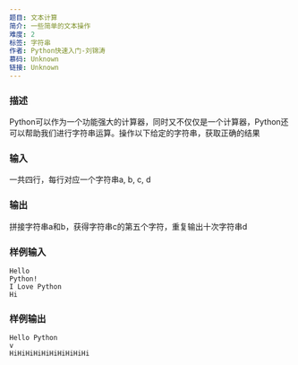 ```yaml
---
题目: 文本计算
简介: 一些简单的文本操作
难度: 2
标签: 字符串
作者: Python快速入门-刘锦涛
慕码: Unknown
链接: Unknown
---
```


### 描述

Python可以作为一个功能强大的计算器，同时又不仅仅是一个计算器，Python还可以帮助我们进行字符串运算。操作以下给定的字符串，获取正确的结果

### 输入

一共四行，每行对应一个字符串a, b, c, d

### 输出

拼接字符串a和b，获得字符串c的第五个字符，重复输出十次字符串d

### 样例输入

```
Hello 
Python!
I Love Python
Hi
```

### 样例输出

```
Hello Python
v
HiHiHiHiHiHiHiHiHiHi
```
